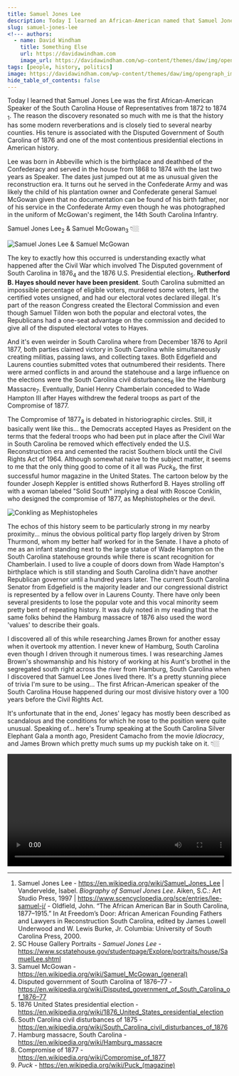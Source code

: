 ```yaml
---
title: Samuel Jones Lee 
description: Today I learned an African-American named that Samuel Jones Lee was Speaker of the House from 1872 to 1874 in the South Carolina House of Representatives.
slug: samuel-jones-lee
<!--- authors:
  - name: David Windham
    title: Something Else
    url: https://davidawindham.com
    image_url: https://davidawindham.com/wp-content/themes/daw/img/opengraph_image.jpg -->
tags: [people, history, politics]
image: https://davidawindham.com/wp-content/themes/daw/img/opengraph_image.jpg
hide_table_of_contents: false
---
```


Today I learned that Samuel Jones Lee was the first African-American Speaker of the South Carolina House of Representatives from 1872 to 1874 <sub>1</sub>. The reason the discovery resonated so much with me is that the history has some modern reverberations and is closely tied to several nearby counties. His tenure is associated with the Disputed Government of South Carolina of 1876 and one of the most contentious presidential elections in American history.

<!--truncate-->



Lee was born in Abbeville which is the birthplace and deathbed of the Confederacy and served in the house from 1868 to 1874 with the last two years as Speaker. The dates just jumped out at me as unusual given the reconstruction era. It turns out he served in the 
Confederate Army and was likely the child of his plantation owner and Confederate general Samuel McGowan given that no documentation can be found of his birth father, nor of his service in the Confederate Army even though he was photographed in the uniform of McGowan's regiment, the 14th South Carolina Infantry.

Samuel Jones Lee<sub>2</sub> & Samuel McGowan<sub>3</sub> 👇🏼

![Samuel Jones Lee & Samuel McGowan](/img/samuel_jones_lee.jpg)

The key to exactly how this occurred is understanding exactly what happened after the Civil War which involved The Disputed government of South Carolina in 1876<sub>4</sub> and the 1876 U.S. Presidential election<sub>5</sub>. **Rutherford B. Hayes should never have been president**. South Carolina submitted an impossible percentage of eligible voters, murdered some voters, left the certified votes unsigned, and had our electoral votes declared illegal. It's part of the reason Congress created the Electoral Commission and even though Samuel Tilden won both the popular and electoral votes, the Republicans had a one-seat advantage on the commission and decided to give all of the disputed electoral votes to Hayes.

And it's even weirder in South Carolina where from December 1876 to April 1877, both parties claimed victory in South Carolina while simultaneously creating militias, passing laws, and collecting taxes. Both Edgefield and Laurens counties submitted votes that outnumbered their residents. There were armed conflicts in and around the statehouse and a large influence on the elections were the South Carolina civil disturbances<sub>6</sub> like the Hamburg Massacre<sub>7</sub>. Eventually, Daniel Henry Chamberlain conceded to Wade Hampton III after Hayes withdrew the federal troops as part of the Compromise of 1877.


The Compromise of 1877<sub>8</sub> is debated in historiographic circles. Still, it basically went like this... the Democrats accepted Hayes as President on the terms that the federal troops who had been put in place after the Civil War in South Carolina be removed which effectively ended the U.S. Reconstruction era and cemented the racist Southern block until the Civil Rights Act of 1964. Although somewhat naive to the subject matter, it seems to me that the only thing good to come of it all was _Puck_<sub>8</sub>, the first successful humor magazine in the United States. The cartoon below by the founder Joseph Keppler is entitled shows Rutherford B. Hayes strolling off with a woman labeled "Solid South" implying a deal with Roscoe Conklin, who designed the compromise of 1877, as Mephistopheles or the devil.  

![Conkling as Mephistopheles](/img/puck_mephistopheles.jpg)


The echos of this history seem to be particularly strong in my nearby proximity... minus the obvious political party flop largely driven by Strom Thurmond, whom my better half worked for in the Senate. I have a photo of me as an infant standing next to the large statue of Wade Hampton on the South Carolina statehouse grounds while there is scant recognition for Chamberlain. I used to live a couple of doors down from Wade Hampton's birthplace which is still standing and South Carolina didn't have another Republican governor until a hundred years later. The current South Carolina Senator from Edgefield is the majority leader and our congressional district is represented by a fellow over in Laurens County. There have only been several presidents to lose the popular vote and this vocal minority seem pretty bent of repeating history. It was duly noted in my reading that the same folks behind the Hamburg massacre of 1876 also used the word 'values' to describe their goals.

I discovered all of this while researching James Brown for another essay when it overtook my attention. I never knew of Hamburg, South Carolina even though I driven through it numerous times. I was researching James Brown's showmanship and his history of working at his Aunt's brothel in the segregated south right across the river from Hamburg, South Carolina when I discovered that Samuel Lee Jones lived there. It's a pretty stunning piece of trivia I'm sure to be using... The first African-American speaker of the South Carolina House happened during our most divisive history over a 100 years before the Civil Rights Act.

It's unfortunate that in the end, Jones' legacy has mostly been described as scandalous and the conditions for which he rose to the position were quite unusual.  Speaking of... here's Trump speaking at the South Carolina Silver Elephant Gala a month ago, President Camacho from the movie _Idiocracy_, and James Brown which pretty much sums up my puckish take on it. 👇🏼

<video src="https://davidawindham.com/media/idiocracy_trump_jb.mp4" width="100%" controls="controls">
</video>

---

1. Samuel Jones Lee - <https://en.wikipedia.org/wiki/Samuel_Jones_Lee> | Vandervelde, Isabel. _Biography of Samuel Jones Lee_. Aiken, S.C.: Art Studio Press, 1997 | <https://www.scencyclopedia.org/sce/entries/lee-samuel-j/> - Oldfield, John. “The African American Bar in South Carolina, 1877–1915.” In At Freedom’s Door: African American Founding Fathers and Lawyers in Reconstruction South Carolina, edited by James Lowell Underwood and W. Lewis Burke, Jr. Columbia: University of South Carolina Press, 2000.
2. SC House Gallery Portraits - _Samuel Jones Lee_ - <https://www.scstatehouse.gov/studentpage/Explore/portraits/house/SamuelLee.shtml>
3. Samuel McGowan - <https://en.wikipedia.org/wiki/Samuel_McGowan_(general)>
4. Disputed government of South Carolina of 1876–77 - <https://en.wikipedia.org/wiki/Disputed_government_of_South_Carolina_of_1876–77>
5. 1876 United States presidential election - <https://en.wikipedia.org/wiki/1876_United_States_presidential_election>
6. South Carolina civil disturbances of 1875 - <https://en.wikipedia.org/wiki/South_Carolina_civil_disturbances_of_1876>
7. Hamburg massacre, South Carolina - <https://en.wikipedia.org/wiki/Hamburg_massacre>
8. Compromise of 1877 - <https://en.wikipedia.org/wiki/Compromise_of_1877>
9. _Puck_ - <https://en.wikipedia.org/wiki/Puck_(magazine)>
